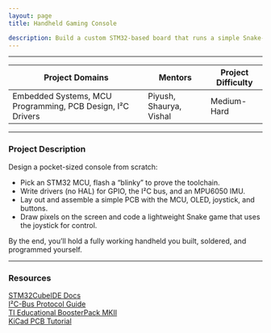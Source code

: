 ```yaml
---
layout: page
title: Handheld Gaming Console 

description: Build a custom STM32-based board that runs a simple Snake-style game on an LCD, all written in bare-metal C with your own I²C drivers.  
---
```


---

| Project Domains                                             | Mentors | Project Difficulty |
|------------------------------------------------------------|--|--------------------|
| Embedded Systems, MCU Programming, PCB Design, I²C Drivers | Piyush, Shaurya, Vishal | Medium-Hard        |

---

### Project Description

Design a pocket-sized console from scratch:  
* Pick an STM32 MCU, flash a “blinky” to prove the toolchain.  
* Write drivers (no HAL) for GPIO, the I²C bus, and an MPU6050 IMU.  
* Lay out and assemble a simple PCB with the MCU, OLED, joystick, and buttons.  
* Draw pixels on the screen and code a lightweight Snake game that uses the joystick for control.  

By the end, you’ll hold a fully working handheld you built, soldered, and programmed yourself.

---

### Resources

[STM32CubeIDE Docs](https://www.st.com/en/development-tools/stm32cubeide.html)<br>
[I²C-Bus Protocol Guide](https://www.i2c-bus.org/)<br>
[TI Educational BoosterPack MKII](https://www.ti.com/tool/BOOSTXL-EDUMKII)<br>
[KiCad PCB Tutorial](https://kicad.org/help/)  